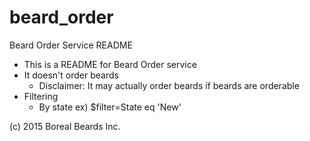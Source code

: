 # beard_order


Beard Order Service README

- This is a README for Beard Order service
- It doesn't order beards
	- Disclaimer: It may actually order beards if beards are orderable
- Filtering
	- By state
	ex) $filter=State eq 'New'



(c) 2015 Boreal Beards Inc.

